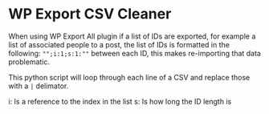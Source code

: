 # WP Export CSV Cleaner

When using WP Export All plugin if a list of IDs are exported, for example a list of associated people to a post, the list of IDs is formatted in the following: `"";i:1;s:1:""` between each ID, this makes re-importing that data problematic. 

This python script will loop through each line of a CSV and replace those with a `|` delimator.

i: Is a reference to the index in the list
s: Is how long the ID length is